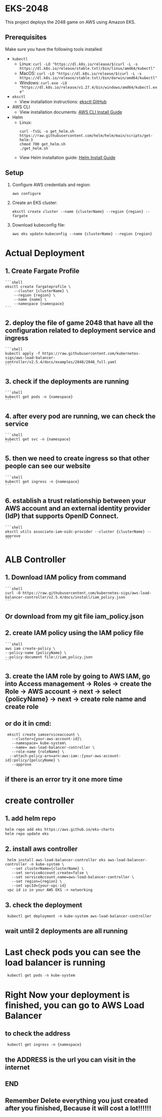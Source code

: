 # EKS-2048

This project deploys the 2048 game on AWS using Amazon EKS.

## Prerequisites

Make sure you have the following tools installed:

- `kubectl`
  - Linux: `curl -LO "https://dl.k8s.io/release/$(curl -L -s https://dl.k8s.io/release/stable.txt)/bin/linux/amd64/kubectl"`
  - MacOS: `curl -LO "https://dl.k8s.io/release/$(curl -L -s https://dl.k8s.io/release/stable.txt)/bin/darwin/amd64/kubectl"`
  - Windows: `curl.exe -LO "https://dl.k8s.io/release/v1.27.4/bin/windows/amd64/kubectl.exe"`
- `eksctl`
  - View installation instructions: [eksctl GitHub](https://github.com/eksctl-io/eksctl/blob/main/README.md)
- AWS CLI
  - View installation documents: [AWS CLI Install Guide](https://docs.aws.amazon.com/cli/latest/userguide/getting-started-install.html)
- Helm
  - Linux:
    ```shell
    curl -fsSL -o get_helm.sh https://raw.githubusercontent.com/helm/helm/main/scripts/get-helm-3
    chmod 700 get_helm.sh
    ./get_helm.sh
    ```
  - View Helm installation guide: [Helm Install Guide](https://helm.sh/docs/intro/install/)

## Setup

1. Configure AWS credentials and region:
   ```shell
   aws configure
   ```
2. Create an EKS cluster:
   ```shell
   eksctl create cluster --name {clusterName} --region {region} --fargate
   ```
3. Download kubeconfig file:
   ```shell
   aws eks update-kubeconfig --name {clusterName} --region {region}
    ```


# Actual Deployment

## 1. Create Fargate Profile
    ```shell
    eksctl create fargateprofile \
        --cluster {clusterName} \
        --region {region} \
        --name {name} \
        --namespace {namespace}
    ```

## 2. deploy the file of game 2048 that have all the configuration related to deployment service and ingress
    ```shell
    kubectl apply -f https://raw.githubusercontent.com/kubernetes-sigs/aws-load-balancer-controller/v2.5.4/docs/examples/2048/2048_full.yaml
    ```

## 3. check if the deployments are running
    ```shell
    kubectl get pods -n {namespace}
    ```

## 4. after every pod are running, we can check the service 
    ```shell
    kubectl get svc -n {namespace}
    ```

## 5. then we need to create ingress so that other people can see our website
    ```shell
    kubectl get ingress -n {namespace}
    ```

## 6. establish a trust relationship between your AWS account and an external identity provider (IdP) that supports OpenID Connect.
    ```shell
    eksctl utils associate-iam-oidc-provider --cluster {clusterName} --approve
    ```
# ALB Controller
## 1. Download IAM policy from command 
    ```shell
    curl -O https://raw.githubusercontent.com/kubernetes-sigs/aws-load-balancer-controller/v2.5.4/docs/install/iam_policy.json
    ```
## Or download from my git file iam_policy.json

## 2. create IAM policy using the IAM policy file
    ```shell
    aws iam create-policy \
    --policy-name {policyName} \
    --policy-document file://iam_policy.json
    ```

## 3. create the IAM role by going to AWS IAM, go into Access management -> Roles -> create the Role -> AWS account -> next -> select {policyName} -> next -> create role name and create role

## or do it in cmd:
```shell
 eksctl create iamserviceaccount \
   --cluster={your-aws-account-id}\
   --namespace= kube-system\
   --name= aws-load-balancer-controller \
   --role-name {roleName} \
  --attach-policy-arn=arn:aws:iam::{your-aws-account-id}:policy/{policyName} \
   --approve
```
## if there is an error try it one more time

# create controller 
## 1. add helm repo
```shell
helm repo add eks https://aws.github.io/eks-charts
helm repo update eks
```
## 2. install aws controller
```shell
 helm install aws-load-balancer-controller eks aws-load-balancer-controller -n kube-system \
   --set clusterName={clusterName} \
   --set serviceAccount.create=false \
   --set serviceAccount.name=aws-load-balancer-controller \
   --set region={region} \
   --set vpcId={your-vpc-id}
 vpc id is in your AWS EKS -> networking
```
## 3. check the deployment
```shell
 kubectl get deployment -n kube-system aws-load-balancer-controller
```
## wait until 2 deployments are all running

# Last check pods you can see the load balancer is running
```shell
 kubectl get pods -n kube-system
```
# Right Now your deployment is finished, you can go to AWS Load Balancer 
## to check the address
```shell
 kubectl get ingress -n {namespace}
```
## the ADDRESS is the url you can visit in the internet



## END
## Remember Delete everything you just created after you finished, Because it will cost a lot!!!!!!